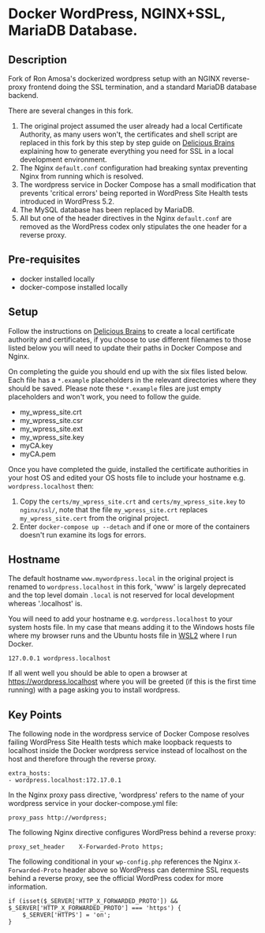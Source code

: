 # Docker WordPress, NGINX+SSL, MariaDB Database.

## Description
Fork of Ron Amosa's dockerized wordpress setup with an NGINX reverse-proxy frontend doing the SSL termination, and a standard MariaDB database backend.

There are several changes in this fork.

1. The original project assumed the user already had a local Certificate Authority, as many users won't, the certificates and shell script are replaced in this fork by this step by step guide on [Delicious Brains](https://deliciousbrains.com/ssl-certificate-authority-for-local-https-development/) explaining how to generate everything you need for SSL in a local development environment.
2. The Nginx `default.conf` configuration had breaking syntax preventing Nginx from running which is resolved.
3. The wordpress service in Docker Compose has a small modification that prevents 'critical errors' being reported in WordPress Site Health tests introduced in WordPress 5.2.
4. The MySQL database has been replaced by MariaDB.
5. All but one of the header directives in the Nginx `default.conf` are removed as the WordPress codex only stipulates the one header for a reverse proxy.

## Pre-requisites
* docker installed locally
* docker-compose installed locally

## Setup
Follow the instructions on [Delicious Brains](https://deliciousbrains.com/ssl-certificate-authority-for-local-https-development/) to create a local certificate authority and certificates, if you choose to use different filenames to those listed below you will need to update their paths in Docker Compose and Nginx.

On completing the guide you should end up with the six files listed below. Each file has a `*.example` placeholders in the relevant directories where they should be saved. Please note these `*.example` files are just empty placeholders and won't work, you need to follow the guide.

   * my_wpress_site.crt
   * my_wpress_site.csr
   * my_wpress_site.ext
   * my_wpress_site.key
   * myCA.key
   * myCA.pem

Once you have completed the guide, installed the certificate authorities in your host OS and edited your OS hosts file to include your hostname e.g. `wordpress.localhost` then:

1. Copy the `certs/my_wpress_site.crt` and `certs/my_wpress_site.key` to `nginx/ssl/`, note that the file `my_wpress_site.crt` replaces `my_wpress_site.cert` from the original project.
2. Enter `docker-compose up --detach` and if one or more of the containers doesn't run examine its logs for errors.

## Hostname
The default hostname `www.mywordpress.local` in the original project is renamed to `wordpress.localhost` in this fork, 'www' is largely deprecated and the top level domain `.local` is not reserved for local development whereas '.localhost' is.

You will need to add your hostname e.g. `wordpress.localhost` to your system hosts file. In my case that means adding it to the Windows hosts file where my browser runs and the Ubuntu hosts file in [WSL2](https://learn.microsoft.com/en-us/windows/wsl/) where I run Docker.

    127.0.0.1 wordpress.localhost

If all went well you should be able to open a browser at https://wordpress.localhost where you will be greeted (if this is the first time running) with a page asking you to install wordpress.

## Key Points
The following node in the wordpress service of Docker Compose resolves failing WordPress Site Health tests which make loopback requests to localhost inside the Docker wordpress service instead of localhost on the host and therefore through the reverse proxy.

    extra_hosts:
    - wordpress.localhost:172.17.0.1

In the Nginx proxy pass directive, 'wordpress' refers to the name of your wordpress service in your docker-compose.yml file:

    proxy_pass http://wordpress;

The following Nginx directive configures WordPress behind a reverse proxy:

    proxy_set_header    X-Forwarded-Proto https;


The following conditional in your `wp-config.php` references the Nginx `X-Forwarded-Proto` header above so WordPress can determine SSL requests behind a reverse proxy, see the official WordPress codex for more information.

    if (isset($_SERVER['HTTP_X_FORWARDED_PROTO']) && $_SERVER['HTTP_X_FORWARDED_PROTO'] === 'https') {
        $_SERVER['HTTPS'] = 'on';
    }
